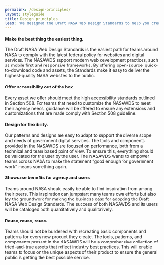 ```yaml
---
permalink: /design-principles/
layout: styleguide
title: Design principles
lead: "We designed the Draft NASA Web Design Standards to help you create better experiences for the American public. Here’s how using the Standards can help you:"
---
```


<div class="usa-grid-full">
  <div class="usa-width-one-half">
    <h4>Make the best thing the easiest thing.</h4>
    <p>The Draft NASA Web Design Standards is the easiest path for teams around NASA to comply with the latest federal policy for websites and digital services. The NASAWDS support modern web development practices, such as mobile first and responsive frameworks. By offering open-source, quick-to-download code and assets, the Standards make it easy to deliver the highest-quality NASA websites to the public.</p>
  </div>
  <div class="usa-width-one-half">
    <h4>Offer accessibility out of the box.</h4>
    <p>Every asset we offer should meet the high accessibility standards outlined in Section 508. For teams that need to customize the NASAWDS to meet their agency needs, guidance will be offered to ensure any extensions and customizations that are made comply with Section 508 guideline.</p>
  </div>
</div>
<div class="usa-grid-full">
  <div class="usa-width-one-half">
    <h4>Design for flexibility.</h4>
    <p>Our patterns and designs are easy to adapt to support the diverse scope and needs of government digital services. The tools and components provided in the NASAWDS are focused on performance, both from a technical and team based point of view. To ensure this, everything should be validated for the user by the user. The NASAWDS wants to empower teams across NASA to make the statement “good enough for government work” means something again.</p>
  </div>
  <div class="usa-width-one-half">
    <h4>Showcase benefits for agency and users</h4>
    <p>Teams around NASA should easily be able to find inspiration from among their peers. This inspiration can jumpstart many teams own efforts but also lay the groundwork for making the business case for adopting the Draft NASA Web Design Standards. The success of both NASAWDS and its users will be cataloged both quantitatively and qualitatively.</p>
  </div>
</div>
<div class="usa-grid-full">
  <div class="usa-width-one-half">
    <h4>Reuse, reuse, reuse.</h4>
          <p>Teams should not be burdened with recreating basic components and patterns for every new product they create. The tools, patterns, and components present in the NASAWDS will be a comprehensive collection of tried-and-true assets that reflect industry best practices. This will enable teams to focus on the unique aspects of their product to ensure the general public is getting the best possible service.</p>
  </div>
</div>
